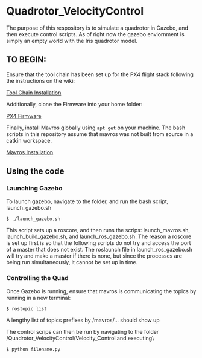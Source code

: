 # Quadrotor_VelocityControl
The purpose of this respository is to simulate a quadrotor in Gazebo, and then execute control scripts. As of right now the gazebo enviornment is simply an empty world with the Iris quadrotor model.

## TO BEGIN:
Ensure that the tool chain has been set up for the PX4 flight stack following the instructions on the wiki:

[Tool Chain Installation](https://dev.px4.io/en/setup/dev_env_linux_ubuntu.html)

Additionally, clone the Firmware into your home folder:

[PX4 Firmware](https://github.com/PX4/Firmware)

Finally, install Mavros globally using `apt get` on your machine. The bash scripts in this repository assume that mavros was not built from source in a catkin workspace.

[Mavros Installation](https://dev.px4.io/en/ros/mavros_installation.html)

## Using the code
### Launching Gazebo
To launch gazebo, navigate to the folder, and run the bash script, launch_gazebo.sh
```
$ ./launch_gazebo.sh
```
This script sets up a roscore, and then runs the scrips: launch_mavros.sh, launch_build_gazebo.sh, and launch_ros_gazebo.sh.
The reason a roscore is set up first is so that the following scripts do not try and access the port of a master that does not exist. The roslaunch file in launch_ros_gazebo.sh will try and make a master if there is none, but since the processes are being run simultaneously, it cannot be set up in time.

### Controlling the Quad
Once Gazebo is running, ensure that mavros is communicating the topics by running in a new terminal:
```
$ rostopic list
```
A lengthy list of topics prefixes by /mavros/... should show up

The control scrips can then be run by navigating to the folder /Quadrotor_VelocityControl/Velocity_Control and executing\
```
$ python filename.py
```
